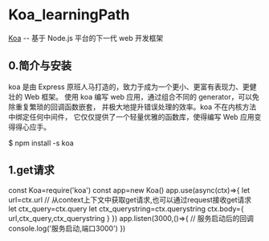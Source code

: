 # Koa_learningPath
[Koa](https://koa.bootcss.com/) -- 基于 Node.js 平台的下一代 web 开发框架

## 0.简介与安装
koa 是由 Express 原班人马打造的，致力于成为一个更小、更富有表现力、更健壮的 Web 框架。 使用 koa 编写 web 应用，通过组合不同的 generator，可以免除重复繁琐的回调函数嵌套， 并极大地提升错误处理的效率。koa 不在内核方法中绑定任何中间件， 它仅仅提供了一个轻量优雅的函数库，使得编写 Web 应用变得得心应手。

$ npm install -s koa

## 1.get请求
const Koa=require('koa')
const app=new Koa()
app.use(async(ctx)=>{
    let url=ctx.url
    // 从context上下文中获取get请求,也可以通过request接收get请求
    let ctx_query=ctx.query
    let ctx_querystring=ctx.querystring
    ctx.body={
        url,ctx_query,ctx_querystring
    }
})
app.listen(3000,()=>{
    // 服务启动后的回调
    console.log('服务启动,端口3000')
})



